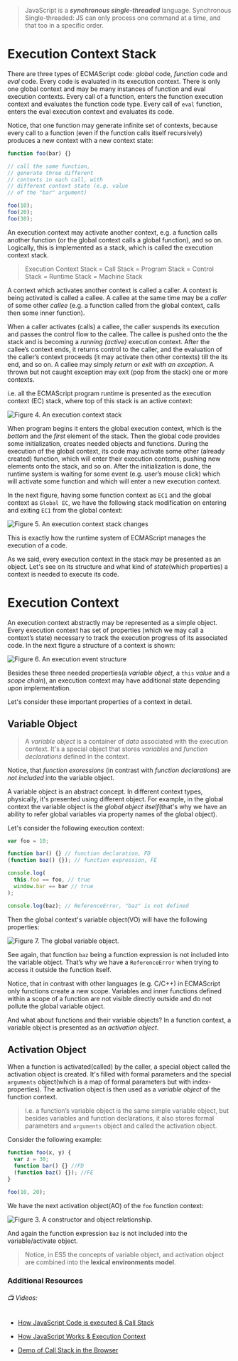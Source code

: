 > JavaScript is a **_synchronous single-threaded_** language.
> Synchronous Single-threaded: JS can only process one command at a time, and that too in a specific order.

# Execution Context Stack

There are three types of ECMAScript code: _global_ code, _function_ code and _eval_ code. Every code is evaluated in its execution context. There is only one global context and may be many instances of function and eval execution contexts. Every call of a function, enters the function execution context and evaluates the function code type. Every call of `eval` function, enters the eval execution context and evaluates its code.

Notice, that one function may generate infinite set of contexts, because every call to a function (even if the function calls itself recursively) produces a new context with a new context state:

```js
function foo(bar) {}

// call the same function,
// generate three different
// contexts in each call, with
// different context state (e.g. value
// of the "bar" argument)

foo(10);
foo(20);
foo(30);
```

An execution context may activate another context, e.g. a function calls another function (or the global context calls a global function), and so on. Logically, this is implemented as a stack, which is called the execution context stack.

> Execution Context Stack = Call Stack = Program Stack = Control Stack = Runtime Stack = Machine Stack

A context which activates another context is called a caller. A context is being activated is called a callee. A callee at the same time may be a _caller_ of some other _callee_ (e.g. a function called from the global context, calls then some inner function).

When a caller activates (calls) a callee, the caller suspends its execution and passes the control flow to the callee. The callee is pushed onto the the stack and is becoming a _running (active)_ execution context. After the callee’s context ends, it returns control to the caller, and the evaluation of the caller’s context proceeds (it may activate then other contexts) till the its end, and so on. A callee may simply _return_ or _exit with an exception_. A thrown but not caught exception may exit (pop from the stack) one or more contexts.

i.e. all the ECMAScript program runtime is presented as the execution context (EC) stack, where top of this stack is an active context:

![Figure 4. An execution context stack](../../Assets/ec-stack.png)

When program begins it enters the global execution context, which is the _bottom_ and the _first_ element of the stack. Then the global code provides some initialization, creates needed objects and functions. During the execution of the global context, its code may activate some other (already created) function, which will enter their execution contexts, pushing new elements onto the stack, and so on. After the initialization is done, the runtime system is waiting for some event (e.g. user’s mouse click) which will activate some function and which will enter a new execution context.

In the next figure, having some function context as `EC1` and the global context as `Global EC`, we have the following stack modification on entering and exiting `EC1` from the global context:

![Figure 5. An execution context stack changes](../../Assets/ec-stack-changes.png)

This is exactly how the runtime system of ECMAScript manages the execution of a code.

As we said, every execution context in the stack may be presented as an object. Let's see on its structure and what kind of _state_(which properties) a context is needed to execute its code.

# Execution Context

An execution context abstractly may be represented as a simple object. Every execution context has set of properties (which we may call a context’s state) necessary to track the execution progress of its associated code. In the next figure a structure of a context is shown:

![Figure 6. An execution event structure](../../Assets/execution-context.png)

Besides these three needed properties(a _variable object_, a `this` _value_ and a _scope chain_), an execution context may have additional state depending upon implementation.

Let's consider these important properties of a context in detail.

## Variable Object

> A _variable object_ is a container of _data_ associated with the execution context. It's a special object that stores _variables_ and _function declarations_ defined in the context.

Notice, that _function exoressions_ (in contrast with _function declarations_) are _not included_ into the variable object.

A variable object is an abstract concept. In different context types, physically, it's presented using different object. For example, in the global context the variable object is the _global object itself_(that's why we have an ability to refer global variables via property names of the global object).

Let's consider the following execution context:

```js
var foo = 10;

function bar() {} // function declaration, FD
(function baz() {}); // function expression, FE

console.log(
  this.foo == foo, // true
  window.bar == bar // true
);

console.log(baz); // ReferenceError, "baz" is not defined
```

Then the global context's variable object(VO) will have the following properties:

![Figure 7. The global variable object.](../../Assets/variable-object.png)

See again, that function `baz` being a function expression is not included into the variable object. That’s why we have a `ReferenceError` when trying to access it outside the function itself.

Notice, that in contrast with other languages (e.g. C/C++) in ECMAScript only functions create a new scope. Variables and inner functions defined within a scope of a function are not visible directly outside and do not pollute the global variable object.

And what about functions and their variable objects? In a function context, a variable object is presented as an _activation object_.

## Activation Object

When a function is activated(called) by the caller, a special object called the activation object is created. It's filled with formal parameters and the special `arguments` object(which is a map of formal parameters but with index-properties). The activation object is then used as a _variable object_ of the function context.

> I.e. a function’s variable object is the same simple variable object, but besides variables and function declarations, it also stores formal parameters and `arguments` object and called the activation object.

Consider the following example:

```js
function foo(x, y) {
  var z = 30;
  function bar() {} //FD
  (function baz() {}); //FE
}

foo(10, 20);
```

We have the next activation object(AO) of the `foo` function context:

![Figure 3. A constructor and object relationship.](../../Assets/activation-object.png)

And again the function expression `baz` is not included into the variable/activate object.

> Notice, in ES5 the concepts of variable object, and activation object are combined into the **lexical environments model**.

### Additional Resources

###### 📺 Videos:

- [How JavaScript Code is executed & Call Stack ](https://www.youtube.com/watch?v=iLWTnMzWtj4&list=PLlasXeu85E9cQ32gLCvAvr9vNaUccPVNP&index=3&ab_channel=AkshaySaini)

- [How JavaScript Works & Execution Context](https://www.youtube.com/watch?v=ZvbzSrg0afE&list=PLlasXeu85E9cQ32gLCvAvr9vNaUccPVNP&index=3&ab_channel=AkshaySaini)

- [Demo of Call Stack in the Browser](https://youtu.be/Fnlnw8uY6jo?t=852)
